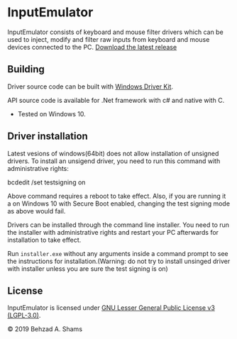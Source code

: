 InputEmulator
============
InputEmulator consists of keyboard and mouse filter drivers which can be used to 
inject, modify and filter raw inputs from keyboard and mouse devices connected 
to the PC.
[Download the latest release][latest-release]

Building
--------

Driver source code can be built with [Windows Driver Kit][wdk].

API source code is available for .Net framework with c# and native with C.

- Tested on Windows 10.

Driver installation
-------------------

Latest vesions of windows(64bit) does not allow installation of unsigned drivers.
To install an unsigend driver, you need to run this command with administrative rights:

bcdedit /set testsigning on

Above command requires a reboot to take effect. Also, if you are running it a on Windows 10 
with Secure Boot enabled, changing the test signing mode as above would fail.

Drivers can be installed through the command line installer. You need to run the installer 
with administrative rights and restart your PC afterwards for installation to take effect.

Run `installer.exe` without any arguments inside a command prompt 
to see the instructions for installation.(Warning: do not try to install unsinged driver 
with installer unless you are sure the test signing is on)

License
-------
InputEmulator is licensed under [GNU Lesser General Public License v3 (LGPL-3.0)][licenses].


© 2019 Behzad A. Shams

[latest-release]: https://github.com/behzad62/InputEmulator/releases/download/1.0/InputEmulator.zip
[wdk]: https://docs.microsoft.com/en-us/windows-hardware/drivers/download-the-wdk
[licenses]: https://github.com/behzad62/InputEmulator/blob/master/LICENSE
